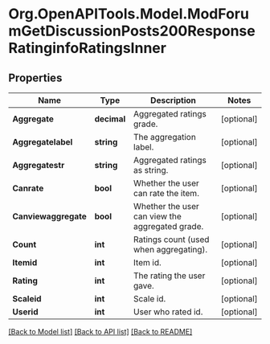 # Org.OpenAPITools.Model.ModForumGetDiscussionPosts200ResponseRatinginfoRatingsInner

## Properties

Name | Type | Description | Notes
------------ | ------------- | ------------- | -------------
**Aggregate** | **decimal** | Aggregated ratings grade. | [optional] 
**Aggregatelabel** | **string** | The aggregation label. | [optional] 
**Aggregatestr** | **string** | Aggregated ratings as string. | [optional] 
**Canrate** | **bool** | Whether the user can rate the item. | [optional] 
**Canviewaggregate** | **bool** | Whether the user can view the aggregated grade. | [optional] 
**Count** | **int** | Ratings count (used when aggregating). | [optional] 
**Itemid** | **int** | Item id. | [optional] 
**Rating** | **int** | The rating the user gave. | [optional] 
**Scaleid** | **int** | Scale id. | [optional] 
**Userid** | **int** | User who rated id. | [optional] 

[[Back to Model list]](../README.md#documentation-for-models) [[Back to API list]](../README.md#documentation-for-api-endpoints) [[Back to README]](../README.md)

